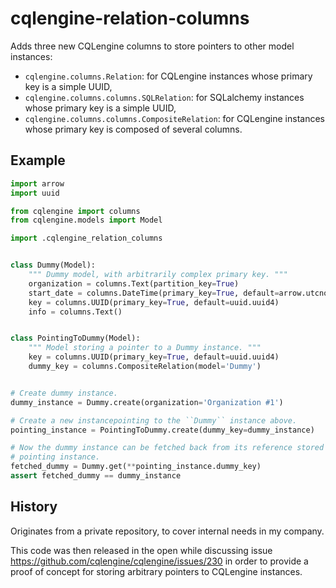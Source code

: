 cqlengine-relation-columns
==========================

Adds three new CQLengine columns to store pointers to other model instances:

* `cqlengine.columns.Relation`: for CQLengine instances whose primary key is a simple UUID, 
* `cqlengine.columns.columns.SQLRelation`: for SQLalchemy instances whose primary key is a simple UUID, 
* `cqlengine.columns.columns.CompositeRelation`: for CQLengine instances whose primary key is composed of several columns.


Example
-------

```python
import arrow
import uuid

from cqlengine import columns
from cqlengine.models import Model

import .cqlengine_relation_columns


class Dummy(Model):
    """ Dummy model, with arbitrarily complex primary key. """
    organization = columns.Text(partition_key=True)
    start_date = columns.DateTime(primary_key=True, default=arrow.utcnow)
    key = columns.UUID(primary_key=True, default=uuid.uuid4)
    info = columns.Text()


class PointingToDummy(Model):
    """ Model storing a pointer to a Dummy instance. """
    key = columns.UUID(primary_key=True, default=uuid.uuid4)
    dummy_key = columns.CompositeRelation(model='Dummy')


# Create dummy instance.
dummy_instance = Dummy.create(organization='Organization #1')

# Create a new instancepointing to the ``Dummy`` instance above.
pointing_instance = PointingToDummy.create(dummy_key=dummy_instance)

# Now the dummy instance can be fetched back from its reference stored in the
# pointing instance.
fetched_dummy = Dummy.get(**pointing_instance.dummy_key)
assert fetched_dummy == dummy_instance
```


History
-------

Originates from a private repository, to cover internal needs in my company.

This code was then released in the open while discussing issue
https://github.com/cqlengine/cqlengine/issues/230 in order to provide a proof of
concept for storing arbitrary pointers to CQLengine instances. 

